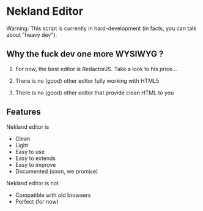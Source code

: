 Nekland Editor
==============

Warning: This script is currently in hard-development (in facts, you can talk about "heavy dev").


Why the fuck dev one more WYSIWYG ?
-----------------------------------

1) For now, the best editor is RedactorJS. Take a look to his price...

2) There is no (good) other editor fully working with HTML5

3) There is no (good) other editor that provide clean HTML to you


Features
--------

Nekland editor is

  * Clean
  * Light
  * Easy to use
  * Easy to extends
  * Easy to improve
  * Documented (soon, we promise)

Nekland editor is not

  * Compatible with old browsers
  * Perfect (for now)